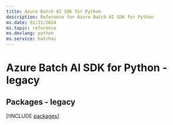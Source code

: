 ```yaml
---
title: Azure Batch AI SDK for Python
description: Reference for Azure Batch AI SDK for Python
ms.date: 02/21/2024
ms.topic: reference
ms.devlang: python
ms.service: batchai
---
```

# Azure Batch AI SDK for Python - legacy
## Packages - legacy
[!INCLUDE [packages](batch-ai-index.md)]
